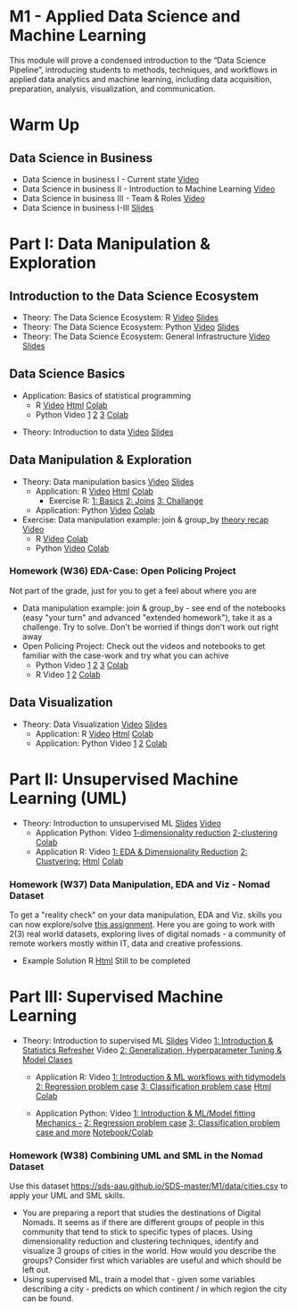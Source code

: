 # M1 - Applied Data Science and Machine Learning

This module will prove a condensed introduction to the “Data Science Pipeline”, introducing students to methods, techniques, and workflows in applied data analytics and machine learning, including data acquisition, preparation, analysis, visualization, and communication.

# Warm Up

## Data Science in Business
<!--- TODO: Should be stored somwhere neutral ------>
* Data Science in business I - Current state [Video](https://cbs.cloud.panopto.eu/Panopto/Pages/Viewer.aspx?id=dc8a48b8-4431-4589-ab4d-ac2300c433f6&fbclid=IwAR0QUrP9x8dc02a_RdjVC3PRAzfmkv7VLdS0_g0n6q2hBrD21gEnEgH6-JM)
* Data Science in business II - Introduction to Machine Learning [Video](https://cbs.cloud.panopto.eu/Panopto/Pages/Viewer.aspx?id=e854a9b2-b1f7-4ac0-ae4e-ac2300c4343a&fbclid=IwAR1byNywE0qnmW1aMdK6KevugCeUL71VDNjUqHiI5PmuEsMCnWYjX9HUTrE)
* Data Science in business III - Team & Roles [Video](https://cbs.cloud.panopto.eu/Panopto/Pages/Viewer.aspx?id=5199c047-790f-4477-87b5-ac2300c433c6&fbclid=IwAR1A4uqBGRj1DurW1bVcAbBKnALhhNEyulrh_LD7L5wuxb5oV1CdjPw1Uik)
* Data Science in business I-III [Slides](https://sdc-dataintelligence-slides-lfcnv834m.now.sh/?fbclid=IwAR2VGJqTma_ReJUqRZfV5KRz-2jHD1C009kjcmHSn2n7iST30BxC0V5oDj0#slide=1)

# Part I: Data Manipulation & Exploration

## Introduction to the Data Science Ecosystem
* Theory: The Data Science Ecosystem: R [Video](https://www.loom.com/share/9546d7efda6e42dbac378f77cdda1017) [Slides](https://docs.google.com/presentation/d/18zDe2rYWGDOmU-yd_K0VidzxUwe6UznqymHTUSfAwEQ/edit?usp=sharing)
* Theory: The Data Science Ecosystem: Python [Video](https://www.loom.com/share/9d47d15c24044fb2bad247d34e8d5965) [Slides](https://docs.google.com/presentation/d/1agBYXcUuKDLs8JJITysN2UsL7J1MmZ2ruAzlo5ovOMY/edit?usp=sharing)
* Theory: The Data Science Ecosystem: General Infrastructure [Video](https://www.loom.com/share/eb94254c517b40f4a8a2916258c4b92f) [Slides](https://docs.google.com/presentation/d/1dyEx9tmaSQt4lt57YJdy2iMYjxulpnZIPVjsFn9qnts/edit?usp=sharing) 

## Data Science Basics
* Application: Basics of statistical programming
   * R [Video](https://www.loom.com/share/8bb0ed1ce1f244b39243cbbdca8726ed) [Html](https://sds-aau.github.io/SDS-master/M1/notebooks/DS_basics_basics_R.nb.html) [Colab](https://colab.research.google.com/github/SDS-AAU/SDS-master/blob/master/M1/notebooks/DS_basics_basics_R.ipynb#offline=true&sandboxMode=true)
   * Python Video [1](https://www.loom.com/share/ff2dcc175bc04ad8a9778ca79e012ccd) [2](https://www.loom.com/share/29de25e65c644893a2642dc56f4b6f96) [3](https://www.loom.com/share/d9755dd32b144a1dad11525fd5c37d34) [Colab](https://colab.research.google.com/github/SDS-AAU/SDS-master/blob/master/M1/notebooks/DS_basics_data_manipulation_application_py.ipynb)
<!---  * TODO Theory: Introduction to Data Science workflows Video Slides --->
* Theory: Introduction to data [Video](https://www.loom.com/share/b7d14023383643b2b1dce248ed28ee68) [Slides](https://sds-aau.github.io/SDS-master/M1/notebooks/DS_basics_data.html)

## Data Manipulation & Exploration 
* Theory: Data manipulation basics [Video](https://www.loom.com/share/394d083071fc42219f5921fb394b3e6c) [Slides](https://sds-aau.github.io/SDS-master/M1/notebooks/DS_basics_data_manipulation.html)
  * Application: R [Video](https://www.loom.com/share/06497181712a4fbf9bf4443d85926a35) [Html](https://sds-aau.github.io/SDS-master/M1/notebooks/DS_basics_data_manipulation_application_R.nb.html) [Colab](https://colab.research.google.com/github/SDS-AAU/SDS-master/blob/master/M1/notebooks/DS_basics_data_manipulation_application_R.ipynb#offline=true&sandboxMode=true)
     * Exercise R: [1: Basics](https://colab.research.google.com/github/SDS-AAU/SDS-master/blob/master/M1/notebooks/exercises/DS_basics_data_manipulation_application_R_ex1.ipynb) [2: Joins](https://colab.research.google.com/github/SDS-AAU/SDS-master/blob/master/M1/notebooks/exercises/DS_basics_data_manipulation_application_R_ex2.ipynb) [3: Challange](https://colab.research.google.com/github/SDS-AAU/SDS-master/blob/master/M1/notebooks/exercises/DS_basics_data_manipulation_application_R_ex3.ipynb)
  * Application: Python  [Video](https://www.loom.com/share/8a19abb9b4f343c5bf5fd9382d73e883) [Colab](https://colab.research.google.com/github/SDS-AAU/SDS-master/blob/master/M1/notebooks/DS_basics_data_manipulation_application_py.ipynb)
* Exercise: Data manipulation example: join & group_by [theory recap Video](https://www.loom.com/share/0f4eb29328564532b4249c0e9918d6da)
   * R [Video](https://www.loom.com/share/0f3f166a4234429bb1bf2e8c443bad39) [Colab](https://colab.research.google.com/github/SDS-AAU/SDS-master/blob/master/M1/notebooks/DS_basics_example_group_merge_R.ipynb#offline=true&sandboxMode=true)
   * Python [Video](https://www.loom.com/share/257a4e764bd74ee7b39f1027821e0838) [Colab](https://colab.research.google.com/github/SDS-AAU/SDS-master/blob/master/M1/notebooks/DS_basics_example_group_merge_py.ipynb)

### **Homework (W36)** EDA-Case: Open Policing Project
Not part of the grade, just for you to get a feel about where you are
* Data manipulation example: join & group_by - see end of the notebooks (easy "your turn" and advanced "extended homework"), take it as a challenge. Try to solve. Don't be worried if things don't work out right away
* Open Policing Project: Check out the videos and notebooks to get familiar with the case-work and try what you can achive
   * Python Video [1](https://www.loom.com/share/4c5b046d6cf5465cbf6ca50f8d037461) [2](https://www.loom.com/share/43b5be68c59b44b3b9f3a3e4bf1a3fc8) [3](https://www.loom.com/share/6a5b11c1ad004ae48875528767253590) [Colab](https://colab.research.google.com/github/SDS-AAU/SDS-master/blob/master/M1/notebooks/data_exploration_case_py.ipynb)
   * R Video [1](https://www.loom.com/share/539478367a5c4a6ca94b2017266a0158) [2](https://www.loom.com/share/d61ac7a9868c407991dc0f25ab7c479b) [Colab](https://colab.research.google.com/github/SDS-AAU/SDS-master/blob/master/M1/notebooks/EDA_case_policing_R.ipynb)

## Data Visualization
* Theory: Data Visualization [Video](https://www.loom.com/share/73c049cd420d46f3b1129944b0e9e6ea) [Slides](https://sds-aau.github.io/SDS-master/M1/notebooks/EDA_dataviz_intro.html)
   * Application: R [Video](https://www.loom.com/share/c1b84f6e59ce4b02935b0088744cfc5b) [Html](https://sds-aau.github.io/SDS-master/M1/notebooks/EDA_dataviz_application_R.nb.html) [Colab](https://colab.research.google.com/github/SDS-AAU/SDS-master/blob/master/M1/notebooks/EDA_dataviz_application_R.ipynb)
   * Application: Python Video [1](https://www.loom.com/share/131c377a473742f482fc961e873be956) [2](https://www.loom.com/share/89c8cc61de7248b0a5b22d68eaa46beb) [Colab](https://colab.research.google.com/github/SDS-AAU/SDS-master/blob/master/M1/Notebooks/EDA_dataviz_application_Py.ipynb)


# Part II: Unsupervised Machine Learning (UML)

* Theory: Introduction to unsupervised ML [Slides](https://SDS-AAU.github.io/SDS-master/M1/slides/SDS-M1-UML_Intro.pdf) [Video](https://www.loom.com/share/c5c8daaf85b242cb935cae53613c23e3)
   *  Application Python: Video [1-dimensionality reduction](https://www.loom.com/share/cf84d4225a064aa2857d26ae82f94588) [2-clustering](https://www.loom.com/share/76920b0d281a422cada427226ed7e54c) [Colab](https://colab.research.google.com/github/SDS-AAU/SDS-master/blob/master/M1/notebooks/ML_intro_UML.ipynb)
   * Application R: Video [1: EDA & Dimensionality Reduction](https://www.loom.com/share/d3934db4292840afadc8626e7fb613b5) [2: Clustyering:](https://www.loom.com/share/60a9d3ca4d5f4ce790f51562af7da6fc) [Html](https://sds-aau.github.io/SDS-master/M1/Notebooks/UML_application_R.nb.html) [Colab](https://github.com/SDS-AAU/SDS-master/blob/master/M1/Notebooks/UML_application_R.ipynb)
 
### **Homework (W37)** Data Manipulation, EDA and Viz - Nomad Dataset
To get a "reality check" on your data manipulation, EDA and Viz. skills you can now explore/solve [this assignment](https://github.com/SDS-AAU/dsba-cbs/blob/master/M1/assignments/DSBA-M1A1.pdf). Here you are going to work with 2(3) real world datasets, exploring lives of digital nomads - a community of remote workers mostly within IT, data and creative professions.

* Example Solution R [Html](https://sds-aau.github.io/SDS-master/M1/Notebooks/assignments/homework_assignment1_solution.nb.html) Still to be completed

# Part III: Supervised Machine Learning
 
 * Theory: Introduction to supervised ML [Slides](https://SDS-AAU.github.io/SDS-master/M1/Notebooks/SML_introduction_theory.html) Video [1: Introduction & Statistics Refresher](https://www.loom.com/share/1092fff1eb8843a0b084618a8118c3db) Video [2: Generalization, Hyperparameter Tuning & Model Clases](https://www.loom.com/share/b985e4e058b6459f955bf6280d3ad560)
    * Application R: Video [1: Introduction & ML workflows with tidymodels](https://www.loom.com/share/f8330ee1b91c417ba8337f97a47b8168) [2: Regression problem case](https://www.loom.com/share/980f88781cac400aa2a5c6826faaefd7) [3: Classification problem case](https://www.loom.com/share/6f64128f40464b92ab15869e47a52a5c) [Html](https://sds-aau.github.io/SDS-master/M1/Notebooks/SML_application_R.nb.html) [Colab](https://colab.research.google.com/github/SDS-AAU/SDS-master/blob/master/M1/Notebooks/SML_application_R.ipynb)

   * Application Python: Video [1: Introduction & ML/Model fitting Mechanics -](https://www.loom.com/share/8ddb68cbef514225afb8cb4de57d30ac) [2: Regression problem case](https://www.loom.com/share/012b6da279434c77af2291bc283c1eca) [3: Classification problem case and more](https://www.loom.com/share/174824a681f442db93df455426faf680) [Notebook/Colab](https://nbviewer.jupyter.org/github/SDS-AAU/SDS-master/blob/master/M1/notebooks/SML_application_py.ipynb)

### **Homework (W38)** Combining UML and SML in the Nomad Dataset
Use this dataset https://sds-aau.github.io/SDS-master/M1/data/cities.csv to apply your UML and SML skills.
- You are preparing a report that studies the destinations of Digital Nomads. It seems as if there are different groups of people in this community that tend to stick to specific types of places. Using dimensionality reduction and clustering techniques, identify and visualize 3 groups of cities in the world. How would you describe the groups? Consider first which variables are useful and which should be left out.
- Using supervised ML, train a model that - given some variables describing a city - predicts on which continent / in which region the city can be found.
